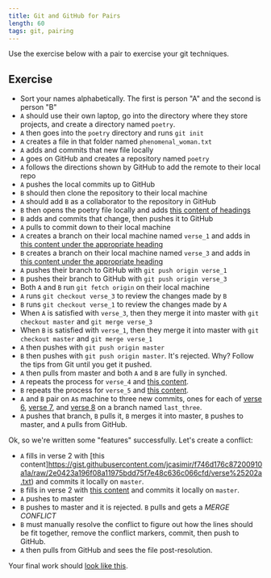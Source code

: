 ```yaml
---
title: Git and GitHub for Pairs
length: 60
tags: git, pairing
---
```


Use the exercise below with a pair to exercise your git techniques.

## Exercise

* Sort your names alphabetically. The first is person "A" and the second is person "B"
* `A` should use their own laptop, go into the directory where they store projects,
and create a directory named `poetry`.
* `A` then goes into the `poetry` directory and runs `git init`
* `A` creates a file in that folder named `phenomenal_woman.txt`
* `A` adds and commits that new file locally
* `A` goes on GitHub and creates a repository named `poetry`
* `A` follows the directions shown by GitHub to add the remote to their local repo
* `A` pushes the local commits up to GitHub
* `B` should then clone the repository to their local machine
* `A` should add `B` as a collaborator to the repository in GitHub
* `B` then opens the poetry file locally and adds [this content of headings](https://gist.githubusercontent.com/jcasimir/95be7c57e8e027642532/raw/9e57299977273e4b6e4f1073c6b5d37bab842930/headings.txt)
* `B` adds and commits that change, then pushes it to GitHub
* `A` pulls to commit down to their local machine
* `A` creates a branch on their local machine named `verse_1` and adds in [this content under the appropriate heading](https://gist.githubusercontent.com/jcasimir/0d6939ccf64601be374d/raw/55cad33533d63ae14b8a7ef3781fe2d603f75ab6/verse%25201.txt)
* `B` creates a branch on their local machine named `verse_3` and adds in [this content under the appropriate heading](https://gist.githubusercontent.com/jcasimir/1e85576d1435525d2ddf/raw/c307ef3d5889f4b1e11e7217644717a1e0e32299/verse%25203.txt)
* `A` pushes their branch to GitHub with `git push origin verse_1`
* `B` pushes their branch to GitHub with `git push origin verse_3`
* Both `A` and `B` run `git fetch origin` on their local machine
* `A` runs `git checkout verse_3` to review the changes made by `B`
* `B` runs `git checkout verse_1` to review the changes made by `A`
* When `A` is satisfied with `verse_3`, then they merge it into master with `git checkout master` and `git merge verse_3`
* When `B` is satisfied with `verse_1`, then they merge it into master with `git checkout master` and `git merge verse_1`
* `A` then pushes with `git push origin master`
* `B` then pushes with `git push origin master`. It's rejected. Why? Follow the tips from Git until you get it pushed.
* `A` then pulls from master and both `A` and `B` are fully in synched.
* `A` repeats the process for `verse_4` and [this content](https://gist.githubusercontent.com/jcasimir/d1b1d25db859e6ba3b9d/raw/d52f89f839314e0b6ae688f73e2e8c0b8a392a02/verse%25204.txt).
* `B` repeats the process for `verse_5` and [this content](https://gist.githubusercontent.com/jcasimir/ae3706dfaaa6affb7e36/raw/45312ba210227fffc0051731049fac5914254a5b/verse%25205.txt).
* `A` and `B` pair on `A`s machine to three new commits, ones for each of [verse 6](https://gist.githubusercontent.com/jcasimir/89a12acb0ecc84f8ea4b/raw/7c8c45ca4558ea818edc05fd1b4c2940d764bbd6/verse%25206.txt), [verse 7](https://gist.githubusercontent.com/jcasimir/c61302bf832b16d14575/raw/24a2a8311364c7295d019514629f53a7c72fab6b/verse%25207.txt), and [verse 8](https://gist.githubusercontent.com/jcasimir/9cddb2e0bc0f83e946f3/raw/2155457640c278b00eab4f2f08f0044247a1a10f/verse%25208.txt) on a branch named `last_three`.
* `A` pushes that branch, `B` pulls it, `B` merges it into master, `B` pushes to master, and `A` pulls from GitHub.

Ok, so we're written some "features" successfully. Let's create a conflict:

* `A` fills in verse 2 with [this content]https://gist.githubusercontent.com/jcasimir/f746d176c87200910a1a/raw/2e0423a196f08a11975bdd75f7e48c636c066cfd/verse%25202a.txt) and commits it locally on `master`.
* `B` fills in verse 2 with [this content](https://gist.githubusercontent.com/jcasimir/51c4f98d17965f180498/raw/f48f891600adeb648af1d5e50e95b49b92309e08/verse%25202b.txt) and commits it locally on `master`.
* `A` pushes to master
* `B` pushes to master and it is rejected. `B` pulls and gets a *MERGE CONFLICT*
* `B` must manually resolve the conflict to figure out how the lines should be fit together, remove the conflict markers, commit, then push to GitHub.
* `A` then pulls from GitHub and sees the file post-resolution.

Your final work should [look like this](https://gist.githubusercontent.com/jcasimir/23f378e26416560e47a8/raw/aaa3f2848b3c7d1c7cc091c394068599d3588c90/gistfile1.txt).

